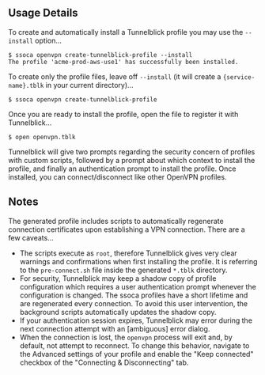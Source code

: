 ## Usage Details

To create and automatically install a Tunnelblick profile you may use the `--install` option...

    $ ssoca openvpn create-tunnelblick-profile --install
    The profile 'acme-prod-aws-use1' has successfully been installed.

To create only the profile files, leave off `--install` (it will create a `{service-name}.tblk` in your current directory)...

    $ ssoca openvpn create-tunnelblick-profile

Once you are ready to install the profile, open the file to register it with Tunnelblick...

    $ open openvpn.tblk

Tunnelblick will give two prompts regarding the security concern of profiles with custom scripts, followed by a prompt about which context to install the profile, and finally an authentication prompt to install the profile. Once installed, you can connect/disconnect like other OpenVPN profiles.


## Notes

The generated profile includes scripts to automatically regenerate connection certificates upon establishing a VPN connection. There are a few caveats...

 * The scripts execute as `root`, therefore Tunnelblick gives very clear warnings and confirmations when first installing the profile. It is referring to the `pre-connect.sh` file inside the generated `*.tblk` directory.
 * For security, Tunnelblick may keep a shadow copy of profile configuration which requires a user authentication prompt whenever the configuration is changed. The ssoca profiles have a short lifetime and are regenerated every connection. To avoid this user intervention, the background scripts automatically updates the shadow copy.
 * If your authentication session expires, Tunnelblick may error during the next connection attempt with an [ambiguous] error dialog.
 * When the connection is lost, the `openvpn` process will exit and, by default, not attempt to reconnect. To change this behavior, navigate to the Advanced settings of your profile and enable the "Keep connected" checkbox of the "Connecting & Disconnecting" tab.
